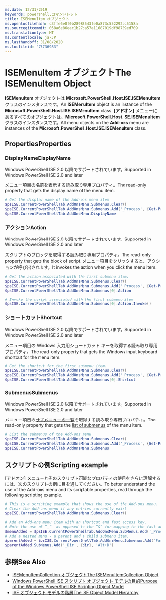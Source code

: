 ```yaml
---
ms.date: 12/31/2019
keywords: powershell,コマンドレット
title: ISEMenuItem オブジェクト
ms.openlocfilehash: c3ffe6e8f0b28987543fe0a873c552292dc5158a
ms.sourcegitcommit: 058a6e86eac1b27ca57a11687019df98709ed709
ms.translationtype: HT
ms.contentlocale: ja-JP
ms.lasthandoff: 01/08/2020
ms.locfileid: "75736983"
---
```

# <a name="the-isemenuitem-object"></a><span data-ttu-id="83cb5-103">ISEMenuItem オブジェクト</span><span class="sxs-lookup"><span data-stu-id="83cb5-103">The ISEMenuItem Object</span></span>

<span data-ttu-id="83cb5-104">**ISEMenuItem** オブジェクトは **Microsoft.PowerShell.Host.ISE.ISEMenuItem** クラスのインスタンスです。</span><span class="sxs-lookup"><span data-stu-id="83cb5-104">An **ISEMenuItem** object is an instance of the **Microsoft.PowerShell.Host.ISE.ISEMenuItem** class.</span></span>
<span data-ttu-id="83cb5-105">**[アドオン]** メニューにあるすべてのオブジェクトは、**Microsoft.PowerShell.Host.ISE.ISEMenuItem** クラスのインスタンスです。</span><span class="sxs-lookup"><span data-stu-id="83cb5-105">All menu objects on the **Add-ons** menu are instances of the **Microsoft.PowerShell.Host.ISE.ISEMenuItem** class.</span></span>

## <a name="properties"></a><span data-ttu-id="83cb5-106">Properties</span><span class="sxs-lookup"><span data-stu-id="83cb5-106">Properties</span></span>

### <a name="displayname"></a><span data-ttu-id="83cb5-107">DisplayName</span><span class="sxs-lookup"><span data-stu-id="83cb5-107">DisplayName</span></span>

<span data-ttu-id="83cb5-108">Windows PowerShell ISE 2.0 以降でサポートされています。</span><span class="sxs-lookup"><span data-stu-id="83cb5-108">Supported in Windows PowerShell ISE 2.0 and later.</span></span>

<span data-ttu-id="83cb5-109">メニュー項目の名前を表示する読み取り専用プロパティ。</span><span class="sxs-lookup"><span data-stu-id="83cb5-109">The read-only property that gets the display name of the menu item.</span></span>

```powershell
# Get the display name of the Add-ons menu item
$psISE.CurrentPowerShellTab.AddOnsMenu.Submenus.Clear()
$psISE.CurrentPowerShellTab.AddOnsMenu.Submenus.Add('_Process', {Get-Process}, 'Alt+P')
$psISE.CurrentPowerShellTab.AddOnsMenu.DisplayName
```

### <a name="action"></a><span data-ttu-id="83cb5-110">アクション</span><span class="sxs-lookup"><span data-stu-id="83cb5-110">Action</span></span>

<span data-ttu-id="83cb5-111">Windows PowerShell ISE 2.0 以降でサポートされています。</span><span class="sxs-lookup"><span data-stu-id="83cb5-111">Supported in Windows PowerShell ISE 2.0 and later.</span></span>

<span data-ttu-id="83cb5-112">スクリプトのブロックを取得する読み取り専用プロパティ。</span><span class="sxs-lookup"><span data-stu-id="83cb5-112">The read-only property that gets the block of script.</span></span> <span data-ttu-id="83cb5-113">メニュー項目をクリックすると、アクションが呼び出されます。</span><span class="sxs-lookup"><span data-stu-id="83cb5-113">It invokes the action when you click the menu item.</span></span>

```powershell
# Get the action associated with the first submenu item.
$psISE.CurrentPowerShellTab.AddOnsMenu.Submenus.Clear()
$psISE.CurrentPowerShellTab.AddOnsMenu.Submenus.Add('_Process', {Get-Process}, 'Alt+P')
$psISE.CurrentPowerShellTab.AddOnsMenu.Submenus[0].Action

# Invoke the script associated with the first submenu item
$psISE.CurrentPowerShellTab.AddOnsMenu.Submenus[0].Action.Invoke()
```

### <a name="shortcut"></a><span data-ttu-id="83cb5-114">ショートカット</span><span class="sxs-lookup"><span data-stu-id="83cb5-114">Shortcut</span></span>

<span data-ttu-id="83cb5-115">Windows PowerShell ISE 2.0 以降でサポートされています。</span><span class="sxs-lookup"><span data-stu-id="83cb5-115">Supported in Windows PowerShell ISE 2.0 and later.</span></span>

<span data-ttu-id="83cb5-116">メニュー項目の Windows 入力用ショートカット キーを取得する読み取り専用プロパティ。</span><span class="sxs-lookup"><span data-stu-id="83cb5-116">The read-only property that gets the Windows input keyboard shortcut for the menu item.</span></span>

```powershell
# Get the shortcut for the first submenu item.
$psISE.CurrentPowerShellTab.AddOnsMenu.Submenus.Clear()
$psISE.CurrentPowerShellTab.AddOnsMenu.Submenus.Add('_Process', {Get-Process}, 'Alt+P')
$psISE.CurrentPowerShellTab.AddOnsMenu.Submenus[0].Shortcut
```

### <a name="submenus"></a><span data-ttu-id="83cb5-117">Submenus</span><span class="sxs-lookup"><span data-stu-id="83cb5-117">Submenus</span></span>

<span data-ttu-id="83cb5-118">Windows PowerShell ISE 2.0 以降でサポートされています。</span><span class="sxs-lookup"><span data-stu-id="83cb5-118">Supported in Windows PowerShell ISE 2.0 and later.</span></span>

<span data-ttu-id="83cb5-119">メニュー項目の[サブメニューの一覧](The-ISEMenuItemCollection-Object.md)を取得する読み取り専用プロパティ。</span><span class="sxs-lookup"><span data-stu-id="83cb5-119">The read-only property that gets the [list of submenus](The-ISEMenuItemCollection-Object.md) of the menu item.</span></span>

```powershell
# List the submenus of the Add-ons menu
$psISE.CurrentPowerShellTab.AddOnsMenu.Submenus.Clear()
$psISE.CurrentPowerShellTab.AddOnsMenu.Submenus.Add('_Process', {Get-Process}, 'Alt+P')
$psISE.CurrentPowerShellTab.AddOnsMenu.Submenus
```

## <a name="scripting-example"></a><span data-ttu-id="83cb5-120">スクリプトの例</span><span class="sxs-lookup"><span data-stu-id="83cb5-120">Scripting example</span></span>

<span data-ttu-id="83cb5-121">[アドオン] メニューとそのスクリプト可能なプロパティの使用をさらに理解するには、次のスクリプトの例に目を通してください。</span><span class="sxs-lookup"><span data-stu-id="83cb5-121">To better understand the use of the Add-ons menu and its scriptable properties, read through the following scripting example.</span></span>

```powershell
# This is a scripting example that shows the use of the Add-ons menu.
# Clear the Add-ons menu if any entries currently exist
$psISE.CurrentPowerShellTab.AddOnsMenu.Submenus.Clear()

# Add an Add-ons menu item with an shortcut and fast access key.
# Note the use of “_”  as opposed to the “&” for mapping to the fast access key letter for the menu item.
$menuAdded = $psISE.CurrentPowerShellTab.AddOnsMenu.SubMenus.Add('_Process', {Get-Process}, 'Alt+P')
# Add a nested menu - a parent and a child submenu item.
$parentAdded = $psISE.CurrentPowerShellTab.AddOnsMenu.Submenus.Add('Parent', $null, $null)
$parentAdded.SubMenus.Add('_Dir', {dir}, 'Alt+D')
```

## <a name="see-also"></a><span data-ttu-id="83cb5-122">参照</span><span class="sxs-lookup"><span data-stu-id="83cb5-122">See Also</span></span>

- [<span data-ttu-id="83cb5-123">ISEMenuItemCollection オブジェクト</span><span class="sxs-lookup"><span data-stu-id="83cb5-123">The ISEMenuItemCollection Object</span></span>](The-ISEMenuItemCollection-Object.md)
- [<span data-ttu-id="83cb5-124">Windows PowerShell ISE スクリプト オブジェクト モデルの目的</span><span class="sxs-lookup"><span data-stu-id="83cb5-124">Purpose of the Windows PowerShell ISE Scripting Object Model</span></span>](Purpose-of-the-Windows-PowerShell-ISE-Scripting-Object-Model.md)
- [<span data-ttu-id="83cb5-125">ISE オブジェクト モデルの階層</span><span class="sxs-lookup"><span data-stu-id="83cb5-125">The ISE Object Model Hierarchy</span></span>](The-ISE-Object-Model-Hierarchy.md)
